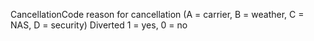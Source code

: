 CancellationCode reason for cancellation (A = carrier, B = weather, C = NAS, D = security)
Diverted 1 = yes, 0 = no
